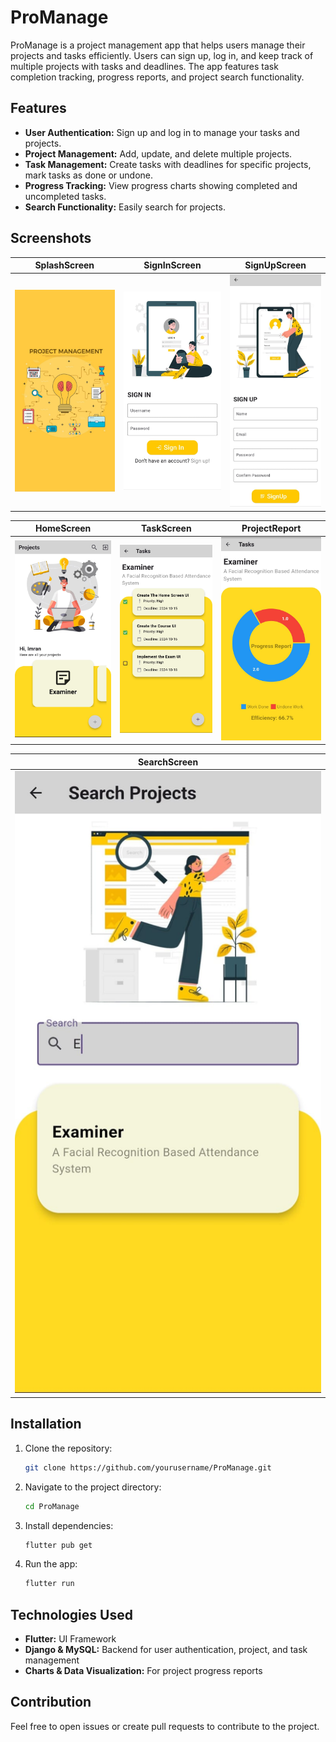 # ProManage

ProManage is a project management app that helps users manage their projects and tasks efficiently. Users can sign up, log in, and keep track of multiple projects with tasks and deadlines. The app features task completion tracking, progress reports, and project search functionality.

## Features

- **User Authentication:** Sign up and log in to manage your tasks and projects.
- **Project Management:** Add, update, and delete multiple projects.
- **Task Management:** Create tasks with deadlines for specific projects, mark tasks as done or undone.
- **Progress Tracking:** View progress charts showing completed and uncompleted tasks.
- **Search Functionality:** Easily search for projects.

## Screenshots

| SplashScreen                                     | SignInScreen                                     | SignUpScreen                                     |
|--------------------------------------------------|--------------------------------------------------|--------------------------------------------------|
| ![SplashScreen](./screenshots/SplashScreen.jpeg) | ![SignInScreen](./screenshots/SignInScreen.jpeg) | ![SignUpScreen](./screenshots/SignUpScreen.jpeg) |

| HomeScreen                                   | TaskScreen                                   | ProjectReport                                      |
|----------------------------------------------|----------------------------------------------|----------------------------------------------------|
| ![HomeScreen](./screenshots/HomeScreen.jpeg) | ![TaskScreen](./screenshots/TaskScreen.jpeg) | ![ProjectReport](./screenshots/ProjectReport.jpeg) |

| SearchScreen                                     |
|--------------------------------------------------|
| ![SearchScreen](./screenshots/SearchScreen.jpeg) |

## Installation

1. Clone the repository:
    ```bash
    git clone https://github.com/yourusername/ProManage.git
    ```
2. Navigate to the project directory:
    ```bash
    cd ProManage
    ```
3. Install dependencies:
    ```bash
    flutter pub get
    ```

4. Run the app:
    ```bash
    flutter run
    ```

## Technologies Used

- **Flutter:** UI Framework
- **Django & MySQL:** Backend for user authentication, project, and task management
- **Charts & Data Visualization:** For project progress reports

## Contribution

Feel free to open issues or create pull requests to contribute to the project.


